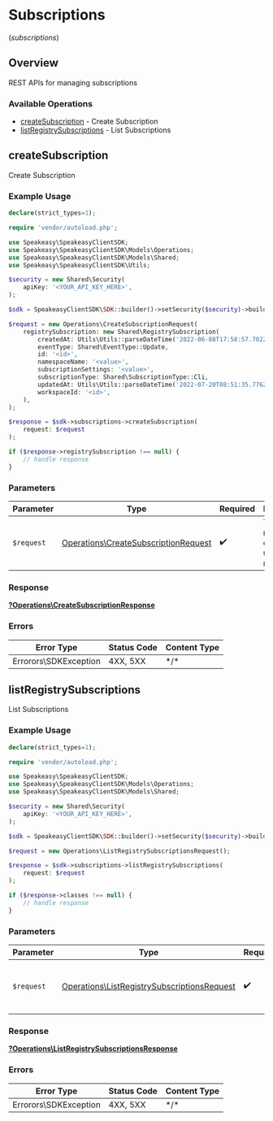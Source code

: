 # Subscriptions
(*subscriptions*)

## Overview

REST APIs for managing subscriptions

### Available Operations

* [createSubscription](#createsubscription) - Create Subscription
* [listRegistrySubscriptions](#listregistrysubscriptions) - List Subscriptions

## createSubscription

Create Subscription

### Example Usage

```php
declare(strict_types=1);

require 'vendor/autoload.php';

use Speakeasy\SpeakeasyClientSDK;
use Speakeasy\SpeakeasyClientSDK\Models\Operations;
use Speakeasy\SpeakeasyClientSDK\Models\Shared;
use Speakeasy\SpeakeasyClientSDK\Utils;

$security = new Shared\Security(
    apiKey: '<YOUR_API_KEY_HERE>',
);

$sdk = SpeakeasyClientSDK\SDK::builder()->setSecurity($security)->build();

$request = new Operations\CreateSubscriptionRequest(
    registrySubscription: new Shared\RegistrySubscription(
        createdAt: Utils\Utils::parseDateTime('2022-06-08T17:58:57.702Z'),
        eventType: Shared\EventType::Update,
        id: '<id>',
        namespaceName: '<value>',
        subscriptionSettings: '<value>',
        subscriptionType: Shared\SubscriptionType::Cli,
        updatedAt: Utils\Utils::parseDateTime('2022-07-20T08:51:35.776Z'),
        workspaceId: '<id>',
    ),
);

$response = $sdk->subscriptions->createSubscription(
    request: $request
);

if ($response->registrySubscription !== null) {
    // handle response
}
```

### Parameters

| Parameter                                                                                    | Type                                                                                         | Required                                                                                     | Description                                                                                  |
| -------------------------------------------------------------------------------------------- | -------------------------------------------------------------------------------------------- | -------------------------------------------------------------------------------------------- | -------------------------------------------------------------------------------------------- |
| `$request`                                                                                   | [Operations\CreateSubscriptionRequest](../../Models/Operations/CreateSubscriptionRequest.md) | :heavy_check_mark:                                                                           | The request object to use for the request.                                                   |

### Response

**[?Operations\CreateSubscriptionResponse](../../Models/Operations/CreateSubscriptionResponse.md)**

### Errors

| Error Type            | Status Code           | Content Type          |
| --------------------- | --------------------- | --------------------- |
| Errorors\SDKException | 4XX, 5XX              | \*/\*                 |

## listRegistrySubscriptions

List Subscriptions

### Example Usage

```php
declare(strict_types=1);

require 'vendor/autoload.php';

use Speakeasy\SpeakeasyClientSDK;
use Speakeasy\SpeakeasyClientSDK\Models\Operations;
use Speakeasy\SpeakeasyClientSDK\Models\Shared;

$security = new Shared\Security(
    apiKey: '<YOUR_API_KEY_HERE>',
);

$sdk = SpeakeasyClientSDK\SDK::builder()->setSecurity($security)->build();

$request = new Operations\ListRegistrySubscriptionsRequest();

$response = $sdk->subscriptions->listRegistrySubscriptions(
    request: $request
);

if ($response->classes !== null) {
    // handle response
}
```

### Parameters

| Parameter                                                                                                  | Type                                                                                                       | Required                                                                                                   | Description                                                                                                |
| ---------------------------------------------------------------------------------------------------------- | ---------------------------------------------------------------------------------------------------------- | ---------------------------------------------------------------------------------------------------------- | ---------------------------------------------------------------------------------------------------------- |
| `$request`                                                                                                 | [Operations\ListRegistrySubscriptionsRequest](../../Models/Operations/ListRegistrySubscriptionsRequest.md) | :heavy_check_mark:                                                                                         | The request object to use for the request.                                                                 |

### Response

**[?Operations\ListRegistrySubscriptionsResponse](../../Models/Operations/ListRegistrySubscriptionsResponse.md)**

### Errors

| Error Type            | Status Code           | Content Type          |
| --------------------- | --------------------- | --------------------- |
| Errorors\SDKException | 4XX, 5XX              | \*/\*                 |
